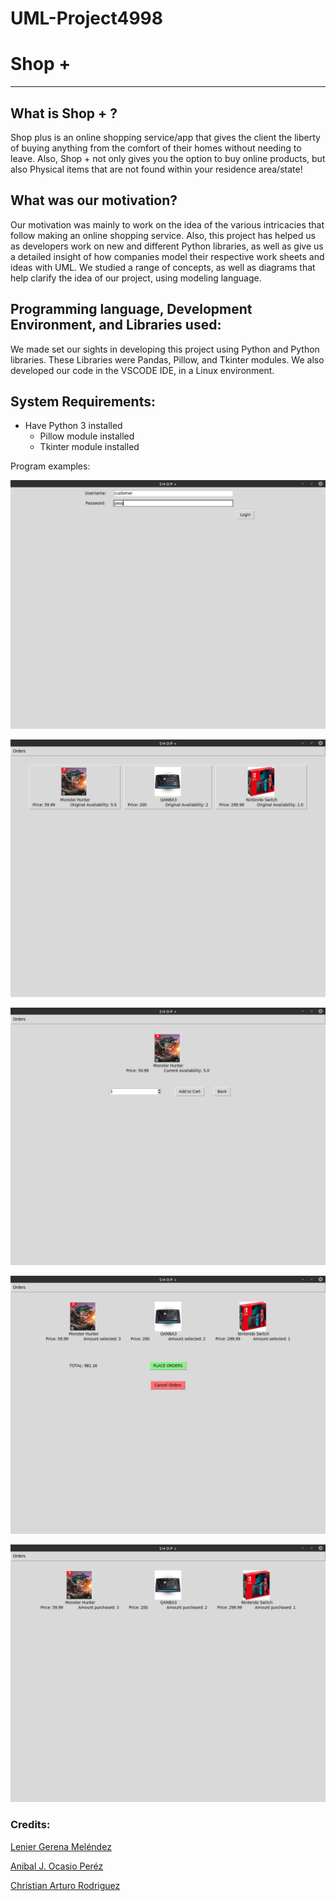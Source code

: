 # UML-Project4998

# Shop +
--- 
## What is Shop + ?

Shop plus is an online shopping service/app that gives the client the liberty of buying anything from the comfort of their homes without needing to leave. Also, Shop + not only gives you the option to buy online products, but also Physical items that are not found within your residence area/state!

## What was our motivation?

Our motivation was mainly to work on the idea of the various intricacies that follow making an online shopping service. Also, this project has helped us as developers work on new and different Python libraries, as well as give us a detailed insight of how companies model their respective work sheets and ideas with UML. We studied a range of concepts, as well as diagrams that help clarify the idea of our project, using modeling language.

## Programming language, Development Environment, and Libraries used:

We made set our sights in developing this project using Python and Python libraries. These Libraries were Pandas, Pillow, and Tkinter modules. We also developed our code in the VSCODE IDE, in a Linux environment.

## System Requirements:

* Have Python 3 installed
  * Pillow module installed
  * Tkinter module installed

Program examples:


![Login_Screen](https://github.com/Suaniel/UML-Project4998/blob/GUI/Example_images/Shop_plus_login_example.png)

![Main_Screen](https://github.com/Suaniel/UML-Project4998/blob/GUI/Example_images/Shop_plus_mainScreen_example.png)

![Purchase_Screen](https://github.com/Suaniel/UML-Project4998/blob/GUI/Example_images/Shop_plus_purchaseScreen_example.png)

![Cart_Screen](https://github.com/Suaniel/UML-Project4998/blob/GUI/Example_images/Shop_plus_cartScreen_example.png)

![Order_Screen](https://github.com/Suaniel/UML-Project4998/blob/GUI/Example_images/Shop_plus_orderScreen_example.png)


### Credits:

[Lenier Gerena Meléndez](https://github.com/Suaniel "Lenier's Github")

[Anibal J. Ocasio Peréz](https://github.com/anibal19)

[Christian Arturo Rodriguez](https://github.com/Sn1ks)
